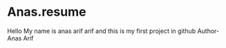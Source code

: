 # Anas.resume
Hello My name is anas arif arif and this is my first project in github
Author- Anas Arif
